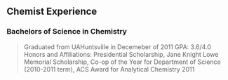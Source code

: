 ## Chemist Experience

### Bachelors of Science in Chemistry 
> Graduated from UAHuntsville in Decemeber of 2011
> GPA: 3.6/4.0                                                                                                              
> Honors and Affiliations: Presidential Scholarship, Jane Knight Lowe Memorial Scholarship, Co-op of the Year for Department of Science (2010-2011 term), ACS Award for Analytical Chemistry 2011
